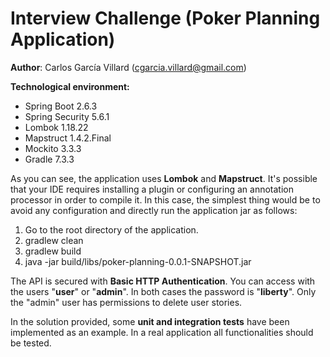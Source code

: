 # Interview Challenge (Poker Planning Application)

**Author**: Carlos García Villard (cgarcia.villard@gmail.com)

**Technological environment:**
- Spring Boot 2.6.3
- Spring Security 5.6.1
- Lombok 1.18.22
- Mapstruct 1.4.2.Final
- Mockito 3.3.3
- Gradle 7.3.3

As you can see, the application uses **Lombok** and **Mapstruct**. It's possible that your IDE requires installing a plugin or configuring an annotation processor in order to compile it. In this case, the simplest thing would be to avoid any configuration and directly run the application jar as follows:
1. Go to the root directory of the application.
2. gradlew clean
3. gradlew build
4. java -jar build/libs/poker-planning-0.0.1-SNAPSHOT.jar

The API is secured with **Basic HTTP Authentication**. You can access with the users "**user**" or "**admin**". In both cases the password is "**liberty**". Only the "admin" user has permissions to delete user stories.

In the solution provided, some **unit and integration tests** have been implemented as an example. In a real application all functionalities should be tested.